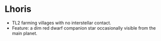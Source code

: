 # Lhoris
- TL2 farming villages with no interstellar contact.
- Feature: a dim red dwarf companion star occasionally visible from the main planet.
